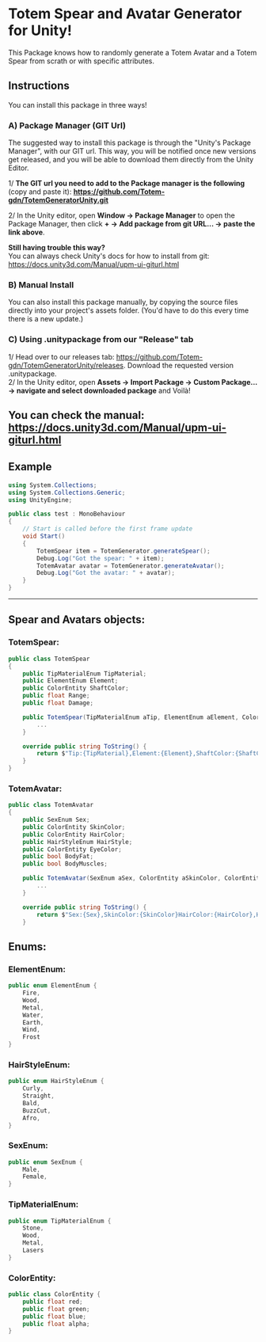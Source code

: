 # Totem Spear and Avatar Generator for Unity! 
This Package knows how to randomly generate a Totem Avatar and a Totem Spear from scrath or with specific attributes.

## Instructions
You can install this package in three ways!
### A) Package Manager (GIT Url)

The suggested way to install this package is through the "Unity's Package Manager", with our GIT url. 
This way, you will be notified once new versions get released, and you will be able to download them directly from the Unity Editor.

1/ **The GIT url you need to add to the Package manager is the following** (copy and paste it): **https://github.com/Totem-gdn/TotemGeneratorUnity.git**

2/ In the Unity editor, open **Window -> Package Manager** to open the Package Manager, then click **+ -> Add package from git URL... -> paste the link above**.

**Still having trouble this way?**
<br>
You can always check Unity's docs for how to install from git: https://docs.unity3d.com/Manual/upm-ui-giturl.html

### B) Manual Install
You can also install this package manually, by copying the source files directly into your project's assets folder. (You'd have to do this every time there is a new update.)

### C) Using .unitypackage from our "Release" tab
1/ Head over to our releases tab: https://github.com/Totem-gdn/TotemGeneratorUnity/releases.
Download the requested version .unitypackage.
<br>
2/ In the Unity editor, open **Assets -> Import Package -> Custom Package... -> navigate and select downloaded package** and Voilà!


**You can check the manual: https://docs.unity3d.com/Manual/upm-ui-giturl.html**
<br>
---

## Example

```csharp
using System.Collections;
using System.Collections.Generic;
using UnityEngine;

public class test : MonoBehaviour
{
    // Start is called before the first frame update
    void Start()
    {
        TotemSpear item = TotemGenerator.generateSpear();
        Debug.Log("Got the spear: " + item);
        TotemAvatar avatar = TotemGenerator.generateAvatar();
        Debug.Log("Got the avatar: " + avatar);
    }
}
```
---
## Spear and Avatars objects:

### TotemSpear:
```csharp
public class TotemSpear
{
    public TipMaterialEnum TipMaterial;
    public ElementEnum Element;
    public ColorEntity ShaftColor;
    public float Range;
    public float Damage;

    public TotemSpear(TipMaterialEnum aTip, ElementEnum aElement, ColorEntity aShaftColor, float aRange, float aDamage) {
        ...
    }

    override public string ToString() {
        return $"Tip:{TipMaterial},Element:{Element},ShaftColor:{ShaftColor},Range:{Range},Damage:{Damage}";
    }
}
```

### TotemAvatar:
```csharp
public class TotemAvatar 
{
    public SexEnum Sex;
    public ColorEntity SkinColor;
    public ColorEntity HairColor;
    public HairStyleEnum HairStyle;
    public ColorEntity EyeColor;
    public bool BodyFat;
    public bool BodyMuscles;

    public TotemAvatar(SexEnum aSex, ColorEntity aSkinColor, ColorEntity aHairColor, HairStyleEnum aHairStyle, ColorEntity aEyeColor, bool aBodyFat, bool aBodyMuscles) {
        ...
    }

    override public string ToString() {
        return $"Sex:{Sex},SkinColor:{SkinColor}HairColor:{HairColor},HairStyle:{HairStyle},EyeColor:{EyeColor},BodyFat:{BodyFat},BodyMuscles:{BodyMuscles}";
    }
```

## Enums:
### ElementEnum:
```csharp
public enum ElementEnum {
    Fire, 
    Wood,
    Metal,
    Water,
    Earth,
    Wind,
    Frost
}
```

### HairStyleEnum:
```csharp
public enum HairStyleEnum {
    Curly,
    Straight,
    Bald,
    BuzzCut,
    Afro,
}
```

### SexEnum:
```csharp
public enum SexEnum {
    Male,
    Female,
}
```

### TipMaterialEnum:
```csharp
public enum TipMaterialEnum {
    Stone,
    Wood,
    Metal,
    Lasers
}
```

### ColorEntity:
```csharp
public class ColorEntity {
    public float red;
    public float green;
    public float blue;
    public float alpha;
}
```